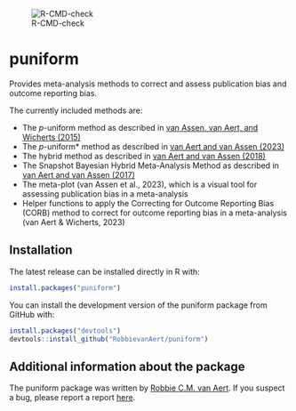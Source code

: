 
<!-- README.md is generated from README.Rmd. Please edit that file -->

<figure>
<img
src="https://github.com/RobbievanAert/puniform/workflows/R-CMD-check/badge.svg?branch=master"
alt="R-CMD-check" />
<figcaption aria-hidden="true">R-CMD-check</figcaption>
</figure>

# puniform

Provides meta-analysis methods to correct and assess publication bias
and outcome reporting bias.

The currently included methods are:

- The *p*-uniform method as described in [van Assen, van Aert, and
  Wicherts (2015)](https://psycnet.apa.org/record/2014-48759-001)
- The *p*-uniform\* method as described in [van Aert and van Assen
  (2023)](https://osf.io/preprints/metaarxiv/zqjr9/)
- The hybrid method as described in [van Aert and van Assen
  (2018)](https://link.springer.com/article/10.3758/s13428-017-0967-6)
- The Snapshot Bayesian Hybrid Meta-Analysis Method as described in [van
  Aert and van Assen
  (2017)](https://journals.plos.org/plosone/article?id=10.1371/journal.pone.0175302)
- The meta-plot (van Assen et al., 2023), which is a visual tool for
  assessing publication bias in a meta-analysis
- Helper functions to apply the Correcting for Outcome Reporting Bias
  (CORB) method to correct for outcome reporting bias in a meta-analysis
  (van Aert & Wicherts, 2023)

## Installation

The latest release can be installed directly in R with:

``` r
install.packages("puniform")
```

You can install the development version of the puniform package from
GitHub with:

``` r
install.packages("devtools")
devtools::install_github("RobbievanAert/puniform")
```

## Additional information about the package

The puniform package was written by [Robbie C.M. van
Aert](http://www.robbievanaert.com). If you suspect a bug, please report
a report [here](https://github.com/RobbievanAert/puniform/issues).
